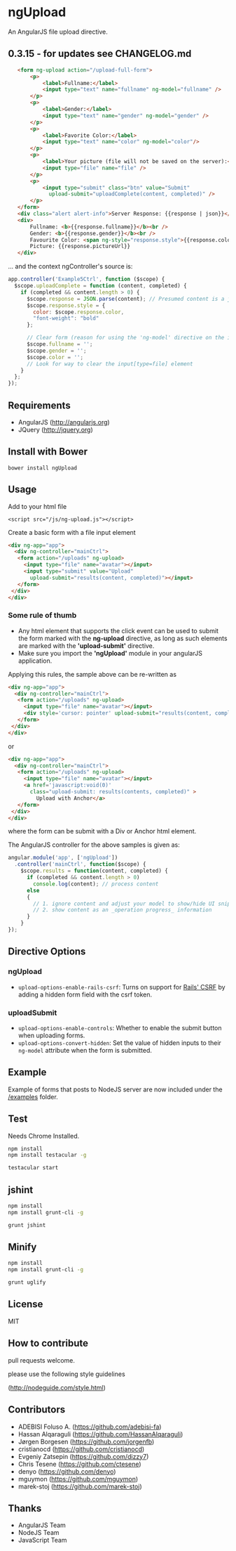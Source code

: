 # ngUpload

An AngularJS file upload directive.  

## 0.3.15 - for updates see CHANGELOG.md

``` html
   <form ng-upload action="/upload-full-form">
       <p>
           <label>Fullname:</label>
           <input type="text" name="fullname" ng-model="fullname" />
       </p>
       <p>
           <label>Gender:</label>
           <input type="text" name="gender" ng-model="gender" />
       </p>
       <p>
           <label>Favorite Color:</label>
           <input type="text" name="color" ng-model="color"/>
       </p>
       <p>
           <label>Your picture (file will not be saved on the server):</label>
           <input type="file" name="file" />
       </p>
       <p>
           <input type="submit" class="btn" value="Submit" 
             upload-submit="uploadComplete(content, completed)" />
       </p>
   </form>
   <div class="alert alert-info">Server Response: {{response | json}}</div>
   <div>
       Fullname: <b>{{response.fullname}}</b><br />
       Gender: <b>{{response.gender}}</b><br />
       Favourite Color: <span ng-style="response.style">{{response.color}}</span><br />
       Picture: {{response.pictureUrl}}
   </div>
```
... and the context ngController's source is:

``` js
app.controller('Example5Ctrl', function ($scope) {
  $scope.uploadComplete = function (content, completed) {
    if (completed && content.length > 0) {
      $scope.response = JSON.parse(content); // Presumed content is a json string!
      $scope.response.style = {
        color: $scope.response.color,
        "font-weight": "bold"
      };

      // Clear form (reason for using the 'ng-model' directive on the input elements)
      $scope.fullname = '';
      $scope.gender = '';
      $scope.color = '';
      // Look for way to clear the input[type=file] element
    }
  };
});
```

## Requirements

* AngularJS (http://angularjs.org)
* JQuery (http://jquery.org)

## Install with Bower

```
bower install ngUpload 
```

## Usage

Add to your html file

```
<script src="/js/ng-upload.js"></script>
```

Create a basic form with a file input element

``` html
<div ng-app="app">
  <div ng-controller="mainCtrl">
   <form action="/uploads" ng-upload> 
     <input type="file" name="avatar"></input>
     <input type="submit" value="Upload" 
       upload-submit="results(content, completed)"></input>
   </form>
 </div>
</div>
```

### Some rule of thumb

* Any html element that supports the click event can be used to submit the form marked with the __ng-upload__ directive, as long as such elements are marked with the __'upload-submit'__ directive.
* Make sure you import the __'ngUpload'__ module in your angularJS application.

Applying this rules, the sample above can be re-written as

``` html
<div ng-app="app">
  <div ng-controller="mainCtrl">
   <form action="/uploads" ng-upload> 
     <input type="file" name="avatar"></input>
     <div style='cursor: pointer' upload-submit="results(content, completed)">Upload with Div</div> &bull;
   </form>
 </div>
</div>
```

or

``` html
<div ng-app="app">
  <div ng-controller="mainCtrl">
   <form action="/uploads" ng-upload> 
     <input type="file" name="avatar"></input>
     <a href='javascript:void(0)' 
       class="upload-submit: results(contents, completed)" >
         Upload with Anchor</a>
   </form>
 </div>
</div>
```

where the form can be submit with a Div or Anchor html element.

The AngularJS controller for the above samples is given as:

``` js
angular.module('app', ['ngUpload'])
  .controller('mainCtrl', function($scope) {
    $scope.results = function(content, completed) {
      if (completed && content.length > 0)
        console.log(content); // process content
      else
      {
        // 1. ignore content and adjust your model to show/hide UI snippets; or
        // 2. show content as an _operation progress_ information
      }
    }
});
```

## Directive Options

### ngUpload

* `upload-options-enable-rails-csrf`: Turns on support for [Rails' CSRF](http://guides.rubyonrails.org/security.html#cross-site-request-forgery-csrf) 
                               by adding a hidden form field with the csrf token.

### uploadSubmit

* `upload-options-enable-controls`: Whether to enable the submit button when uploading forms.
* `upload-options-convert-hidden`: Set the value of hidden inputs to their `ng-model` attribute when the form is submitted.




## Example

Example of forms that posts to NodeJS server are now included under the [/examples](https://github.com/twilson63/ngUpload/tree/master/examples) folder.

## Test

Needs Chrome Installed.

``` sh
npm install
npm install testacular -g

testacular start
```

## jshint

``` sh
npm install
npm install grunt-cli -g

grunt jshint
```

## Minify

``` sh
npm install
npm install grunt-cli -g

grunt uglify
```


## License

MIT

## How to contribute

pull requests welcome.

please use the following style guidelines

(http://nodeguide.com/style.html)

## Contributors

* ADEBISI Foluso A. (https://github.com/adebisi-fa)
* Hassan Alqaraguli (https://github.com/HassanAlqaraguli)
* Jørgen Borgesen (https://github.com/jorgenfb)
* cristianocd (https://github.com/cristianocd)
* Evgeniy Zatsepin (https://github.com/dizzy7)
* Chris Tesene (https://github.com/ctesene)
* denyo (https://github.com/denyo)
* mguymon (https://github.com/mguymon)
* marek-stoj (https://github.com/marek-stoj)

## Thanks

* AngularJS Team
* NodeJS Team
* JavaScript Team

